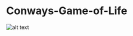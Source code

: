 # Conways-Game-of-Life

![alt text](https://github.com/kmtucker1/Conways-Game-ofLife/blob/main/imag1.jpg?raw=true)
